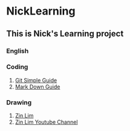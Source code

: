# NickLearning
## This is Nick's Learning project
### English

### Coding
1. [Git Simple Guide](http://rogerdudler.github.io/git-guide/)
2. [Mark Down Guide](https://www.markdownguide.org/basic-syntax)

### Drawing
1. [Zin Lim](https://www.zinlim.com/)
2. [Zin Lim Youtube Channel](https://www.youtube.com/channel/UCXLrVStuoz-DlVVwfkoQ4jA)

